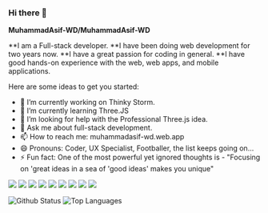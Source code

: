 ### Hi there 👋

**MuhammadAsif-WD/MuhammadAsif-WD**

**I am a Full-stack developer. 
**I have been doing web development for two years now. 
**I have a great passion for coding in general. 
**I have good hands-on experience with the web, web apps, and mobile applications.

Here are some ideas to get you started:

- 🔭 I’m currently working on Thinky Storm.
- 🌱 I’m currently learning Three.JS
- 🤔 I’m looking for help with the Professional Three.js idea.
- 💬 Ask me about full-stack development.
- 📫 How to reach me: muhammadasif-wd.web.app
- 😄 Pronouns: Coder, UX Specialist, Footballer, the list keeps going on...
- ⚡ Fun fact: One of the most powerful yet ignored thoughts is - "Focusing on 'great ideas in a sea of 'good ideas' makes you unique"

<img src="https://img.shields.io/badge/-REACT-61DAFB?logo=react&logoColor=fff" />     <img src="https://img.shields.io/badge/-React%20Router-CA4245?logo=react%20router&logoColor=fff" />     <img src="https://img.shields.io/badge/-Redux-764ABC?logo=redux&logoColor=fff" />     <img src="https://img.shields.io/badge/-Next%20JS-000000?logo=next.js&logoColor=fff" />     <img src="https://img.shields.io/badge/-typescript-3178C6?logo=typescript&logoColor=fff" />     <img src="https://img.shields.io/badge/-Node%20js-339933?logo=node.js&logoColor=fff" />     <img src="https://img.shields.io/badge/-MongoDB-47A248?logo=mongodb&logoColor=fff" />     <img src="https://img.shields.io/badge/-Auth0-EB5424?logo=auth0&logoColor=fff" />     <img src="https://img.shields.io/badge/-Firebase-FFCA28?logo=firebase&logoColor=fff" />

![Github Status](https://github-readme-stats.vercel.app/api?username=MuhammadAsif-WD&count_private=true&show_icons=true&theme=radical)     ![Top Languages](https://github-readme-stats.vercel.app/api/top-langs/?username=MuhammadAsif-WD&show_icons=true&theme=radical)


